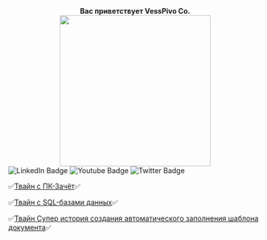 <div id="header" align="center">
  <div><b>Вас приветствует VessPivo Co.</b></div>
  <img src="https://yougile.com/user-data/79ec0d1a-65c1-46d8-be87-e01ac0f29934/%D0%91%D0%B5%D0%B7%20%D0%BD%D0%B0%D0%B7%D0%B2%D0%B0%D0%BD%D0%B8%D1%8F%20(1).png-256-preview@256x256.png" width="300"/>
</div>
<div id="badges">
  <img src="https://img.shields.io/badge/LinkedIn-blue?style=for-the-badge&logo=linkedin&logoColor=white" alt="LinkedIn Badge"/>
  <img src="https://img.shields.io/badge/YouTube-red?style=for-the-badge&logo=youtube&logoColor=white" alt="Youtube Badge"/>
  <img src="https://img.shields.io/badge/Twitter-blue?style=for-the-badge&logo=twitter&logoColor=white" alt="Twitter Badge"/>
</div>

:white_check_mark:[Твайн с ПК-Зачёт](https://dellyyy.github.io/ArheticturaApparatnihSredstvv/PK_Zachet.html):white_check_mark:

:white_check_mark:[Твайн с SQL-базами данных](https://dellyyy.github.io/PredmetyLN/SQL_Twine.html):white_check_mark:

:white_check_mark:[Твайн Супер история создания автоматического заполнения шаблона документа](https://madbread67.github.io/PachasIK_algoritmisation/stud+zachet11.html):white_check_mark:

